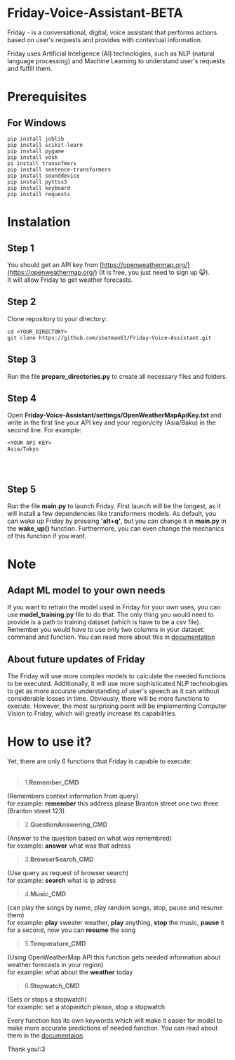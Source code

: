 # Friday-Voice-Assistant-BETA
Friday - is a conversational, digital, voice assistant that performs actions based on user's requests and provides with contextual information. 

Friday uses Artificial Inteligence (AI) technologies, such as NLP (natural language processing) and Machine Learning to understand user's requests and fulfill them.


# Prerequisites
## For Windows
```
pip install joblib  
pip install scikit-learn  
pip install pygame  
pip install vosk  
pi install transofmers
pip install sentence-transformers  
pip install sounddevice  
pip install pyttsx3  
pip install keyboard  
pip install requests
```

# Instalation

## Step 1
You should get an API key from [https://openweathermap.org/](https://openweathermap.org/) (It is free, you just need to sign up 😺).  
It will allow Friday to get weather forecasts.  

## Step 2
Clone repository to your directory:
```
cd <YOUR_DIRECTORY>
git clone https://github.com/sbatman61/Friday-Voice-Assistant.git 
```
## Step 3
Run the file __prepare_directories.py__ to create all necessary files and folders.

## Step 4
Open __Friday-Voice-Assistant/settings/OpenWeatherMapApiKey.txt__ and write in the first line your API key and your region/city (Asia/Baku) in the second line. For example:  
```
<YOUR API KEY>  
Asia/Tokyo  
  
    
  
```

## Step 5
Run the file __main.py__  to launch Friday. First launch will be the longest, as it will install a few dependencies like transformers models. As default, you can wake up Friday by pressing __'alt+q'__, but you can change it in __main.py__ in the __wake_up()__ function. Furthermore, you can even change the mechanics of this function if you want. 

# Note
## Adapt ML model to your own needs
If you want to retrain the model used in Friday for your own uses, you can use __model_training.py__ file to do that. The only thing you would need to provide is a path to training dataset (which is have to be a csv file). Remember you would have to use only two columns in your dataset: command and function. You can read more about this in [documentation]()
## About future updates of Friday
The Friday will use more complex models to calculate the needed functions to be executed. Additionally, it will use more sophisticated NLP technologies to get as more accurate understanding of user's speech as it can without considerable losses in time. Obviously, there will be more functions to execute. However, the most surprising point will be implementing Computer Vision to Friday, which will greatly increase its capabilities.   

# How to use it?
Yet, there are only 6 functions that Friday is capable to execute:<br><br/>

>1.**Remember_CMD**  
>
(Remembers context information from query)  
for example: __remember__ this address please Branton street one two three (Branton street 123)

>2.**QuestionAnswering_CMD**  
>
(Answer to the question based on what was remembred)  
for example: __answer__ what was that adress

>3.**BrowserSearch_CMD** 
>
(Use query as request of browser search)  
for example: __search__ what is ip adress

>4.**Music_CMD**  
>
(can play the songs by name, play random songs, stop, pause and resume them)  
for example: __play__ sweater weather, __play__ anything, __stop__ the music, __pause__ it for a second, now you can **resume** the song

>5.**Temperature_CMD**  
>
(Using OpenWeatherMap API this function gets needed information about weather forecasts in your region)  
for example: what about the __weather__ today

>6.**Stopwatch_CMD**  
>
(Sets or stops a stopwatch)  
for example: set a stopwatch please, stop a stopwatch  
  
Every function has its own keywords which will make it easier for model to make more accurate predictions of needed function. You can read about them in the [documentaion]() 

Thank you!:3
